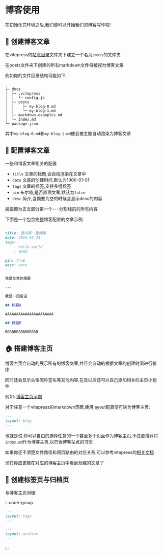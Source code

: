 # 博客使用

在初始化完环境之后,我们便可以开始我们的博客写作啦!

## :bookmark_tabs: 创建博客文章

在vitepress的[站点目录](https://vitepress.dev/zh/guide/getting-started#file-structure)文件夹下建立一个名为`posts`的文件夹

在posts文件夹下创建的所有markdown文件将被视为博客文章

例如你的文件目录结构可能如下:

```
.
├─ docs
│  ├─ .vitepress
│  │  └─ config.js
│  ├─ posts
│  │    ├─ my-blog-0.md
│  │    └─ my-blog-1.md
│  ├─ markdown-examples.md
│  └─ index.md
└─ package.json
```

其中`my-blog-0.md`和`my-blog-1.md`便会被主题自动渲染为博客文章

## :book: 配置博客文章

一些和博客文章相关的配置

- `title` 文章的标题,会自动渲染在文章中
- `date` 文章的创建时间,默认为1900-01-01
- `tags` 文章的标签,支持多组标签
- `pin` 布尔值,是否置顶文章,默认为`false`
- `desc` 简介,当摘要为空的时候会显示desc的内容

摘要即为正文部分第一个`---`分割线前的所有内容


下面是一个包含完整博客配置的文章示例:

```md
---
title: 我的第一篇博客
date: 2024-03-23
tags:
    - hello world
    - 标签1

pin: true
desc: xxxx
---

我是文章的摘要

---

我是一段废话

## 标题A

AAAAAAAAAAAAAAAAAAAAAA

## 标题B

BBBBBBBBBBBBBBB

```


## :house: 搭建博客主页

博客主页会自动的展示所有的博客文章,并且会自动的根据文章的创建时间进行排序

同时还会显示头像昵称签名等其他内容,在<Badge type="tip" text="版本1.1.0" />及以后还可以自己添加相关的主页小组件

例如: [博客主页示例](/page/demo)

对于任意一个vitepress的markdown页面,使用layout配置便可转为博客主页:
```md
---
layout: blog
---
```
也就是说,你可以自由的选择任意的一个甚至多个页面作为博客主页,不过更推荐将`index.md`作为博客主页,以符合博客站点的习惯

如果你还不清楚文件路径和网页路由的对应关系,可以参考vitepress的[相关文档](https://vitepress.dev/zh/guide/routing#file-based-routing)

现在你应该能在对应的博客主页中看到创建的文章了


## :bookmark: 创建标签页与归档页

与博客主页同理

:::code-group
```md [标签页]
---
layout: tags
---
```
```md [归档页]
---
layout: archive
---
```
:::



